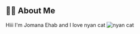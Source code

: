 ## 👩‍💻 About Me
Hiii I'm Jomana Ehab and I love nyan cat
![nyan cat](https://github.com/jomanaehabb/jomanaehabb/assets/69699199/6c4ca94c-be27-4bdf-8cb9-edf6fe7ad959)
